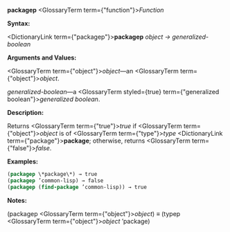 **packagep** <GlossaryTerm  term={"function"}><i>Function</i></GlossaryTerm> 



**Syntax:** 



<DictionaryLink  term={"packagep"}><b>packagep</b></DictionaryLink> *object → generalized-boolean* 



**Arguments and Values:** 



<GlossaryTerm  term={"object"}><i>object</i></GlossaryTerm>—an <GlossaryTerm  term={"object"}><i>object</i></GlossaryTerm>. 



*generalized-boolean*—a <GlossaryTerm styled={true} term={"generalized boolean"}><i>generalized boolean</i></GlossaryTerm>. 



**Description:** 



Returns <GlossaryTerm  term={"true"}><i>true</i></GlossaryTerm> if <GlossaryTerm  term={"object"}><i>object</i></GlossaryTerm> is of <GlossaryTerm  term={"type"}><i>type</i></GlossaryTerm> <DictionaryLink  term={"package"}><b>package</b></DictionaryLink>; otherwise, returns <GlossaryTerm  term={"false"}><i>false</i></GlossaryTerm>. 



**Examples:**
```lisp
(packagep \*package\*) → true 
(packagep ’common-lisp) → false 
(packagep (find-package ’common-lisp)) → true 
```
**Notes:** 



(packagep <GlossaryTerm  term={"object"}><i>object</i></GlossaryTerm>) *≡* (typep <GlossaryTerm  term={"object"}><i>object</i></GlossaryTerm> ’package) 



